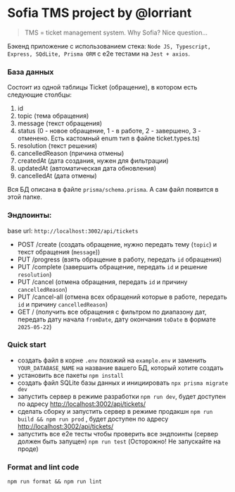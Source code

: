 # Sofia TMS project by @lorriant

> TMS = ticket management system. Why Sofia? Nice question...

Бэкенд приложение с использованием стека: `Node JS, Typescript, Express, SQdLite, Prisma ORM` с е2е тестами на `Jest + axios`.

### База данных 

Cостоит из одной таблицы Ticket (обращение), в котором есть следующие столбцы:

1. id
2. topic (тема обращения)
3. message (текст обращения)
4. status (0 - новое обращение, 1 - в работе, 2 - завершено, 3 - отменено. Есть кастомный enum тип в файле ticket.types.ts)
5. resolution (текст решения)
6. cancelledReason (причина отмены)
7. createdAt (дата создания, нужен для фильтрации)
8. updatedAt (автоматическая дата обновления)
9. cancelledAt (дата отмены)

Вся БД описана в файле `prisma/schema.prisma`. А сам файл появится в этой папке.

### Эндпоинты:

base url: `http://localhost:3002/api/tickets`

- POST /create (создать обращение, нужно передать тему (`topic`) и текст обращения (`message`))
- PUT /progress (взять обращение в работу, передать `id` обращения)
- PUT /complete (завершить обращение, передать `id` и решение `resolution`)
- PUT /cancel (отмена обращения, передать `id` и причину `cancelledReason`)
- PUT /cancel-all (отмена всех обращений которые в работе, передать `id` и причину `cancelledReason`)
- GET / (получить все обращения с фильтром по диапазону дат, передать дату начала `fromDate`, дату окончания `toDate` в формате `2025-05-22`)

### Quick start

- создать файл в корне `.env` похожий на `example.env` и заменить `YOUR_DATABASE_NAME` на название вашего БД, который хотите создать
- установить все пакеты `npm install`
- создать файл SQLite базы данных и инициировать `npx prisma migrate dev`
- запустить сервер в режиме разработки `npm run dev`, будет доступен по адресу [http://localhost:3002/api/tickets/](http://localhost:3002/api/tickets/)
- сделать сборку и запустить сервер в режиме продакшн `npm run build && npm run prod` , будет доступен по адресу [http://localhost:3002/api/tickets/](http://localhost:3002/api/tickets/)
- запустить все е2е тесты чтобы проверить все эндпоинты (сервер должен быть запущен) `npm run test` (Осторожно! Не запускайте на проде)

### Format and lint code

`npm run format && npm run lint`
